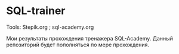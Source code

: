 # SQL-trainer
Tools: Stepik.org ; sql-academy.org

Мои результаты прохождения тренажера SQL-Academy. 
Данный репозиторий будет пополняться по мере прохождения.
